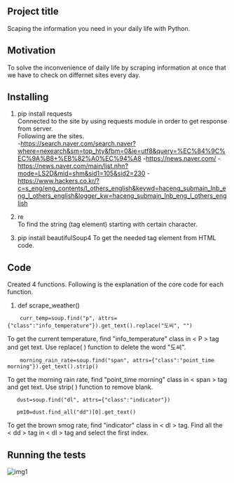 ## Project title
Scaping the information you need in your daily life with Python.

## Motivation
To solve the inconvenience of daily life by scraping information at once that we have to check on differnet sites every day.

## Installing
1. pip install requests  
Connected to the site by using requests module in order to get response from server.   
Following are the sites.  
  -https://search.naver.com/search.naver?where=nexearch&sm=top_hty&fbm=0&ie=utf8&query=%EC%84%9C%EC%9A%B8+%EB%82%A0%EC%94%A8
  -https://news.naver.com/
  -https://news.naver.com/main/list.nhn?mode=LS2D&mid=shm&sid1=105&sid2=230
  -https://www.hackers.co.kr/?c=s_eng/eng_contents/I_others_english&keywd=haceng_submain_lnb_eng_I_others_english&logger_kw=haceng_submain_lnb_eng_I_others_english
  
2. re  
To find the string (tag element) starting with certain character.

3. pip install beautifulSoup4
To get the needed tag element from HTML code.

## Code
Created 4 functions. Following is the explanation of the core code for each function.
1. def scrape_weather()  
~~~
    curr_temp=soup.find("p", attrs={"class":"info_temperature"}).get_text().replace("도씨", "")
~~~
To get the current temperature, find "info_temperature" class in < P > tag and get text. Use replace( ) function to delete the word "도씨".  

~~~
    morning_rain_rate=soup.find("span", attrs={"class":"point_time morning"}).get_text().strip()
~~~
To get the morning rain rate, find "point_time morning" class in < span > tag and get text. Use strip( ) function to remove blank.

~~~
   dust=soup.find("dl", attrs={"class":"indicator"})
~~~

~~~
   pm10=dust.find_all("dd")[0].get_text() 
~~~
To get the brown smog rate, find "indicator" class in < dl > tag. Find all the < dd > tag in < dl > tag and select the first index. 


## Running the tests
![img1](https://user-images.githubusercontent.com/77823761/108455506-b8321580-72b1-11eb-821d-6dccf4992958.PNG)

